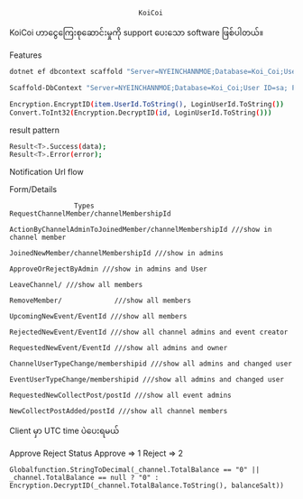                                     KoiCoi
KoiCoi ဟာငွေကြေးစုဆောင်းမှုကို support ပေးသော software ဖြစ်ပါတယ်။

Features





```bash
dotnet ef dbcontext scaffold "Server=NYEINCHANNMOE;Database=Koi_Coi;User Id=sa;Password=nyein@8834;TrustServerCertificate=True;" Microsoft.EntityFrameworkCore.SqlServer -o AppDbContextModels -c AppDbContext -f

Scaffold-DbContext "Server=NYEINCHANNMOE;Database=Koi_Coi;User ID=sa; Password=nyein@8834;Integrated Security=True;Trusted_Connection=true;TrustServerCertificate=True;" Microsoft.EntityFrameworkCore.SqlServer -OutputDir AppDbContext -Tables Tbl_AdminUserLogin -f
```

```bash
Encryption.EncryptID(item.UserId.ToString(), LoginUserId.ToString())
Convert.ToInt32(Encryption.DecryptID(id, LoginUserId.ToString()))
```

result pattern
```bash
Result<T>.Success(data);
Result<T>.Error(error);
```

Notification Url flow

Form/Details



                    Types
    RequestChannelMember/channelMembershipId

    ActionByChannelAdminToJoinedMember/channelMembershipId ///show in channel member

    JoinedNewMember/channelMembershipId ///show in admins

    ApproveOrRejectByAdmin ///show in admins and User

    LeaveChannel/ ///show all members

    RemoveMember/             ///show all members

    UpcomingNewEvent/EventId ///show all members

    RejectedNewEvent/EventId ///show all channel admins and event creator

    RequestedNewEvent/EventId ///show all admins and owner

    ChannelUserTypeChange/membershipid ///show all admins and changed user

    EventUserTypeChange/membershipid ///show all admins and changed user

    RequestedNewCollectPost/postId ///show all event admins

    NewCollectPostAdded/postId ///show all channel members


Client မှာ UTC time ပဲပေးရမယ်


Approve Reject Status
Approve => 1
Reject  => 2

```
Globalfunction.StringToDecimal(_channel.TotalBalance == "0" || _channel.TotalBalance == null ? "0" : Encryption.DecryptID(_channel.TotalBalance.ToString(), balanceSalt))
```
